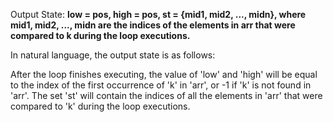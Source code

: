 Output State: **low = pos, high = pos, st = {mid1, mid2, ..., midn}, where mid1, mid2, ..., midn are the indices of the elements in arr that were compared to k during the loop executions.**

In natural language, the output state is as follows:

After the loop finishes executing, the value of 'low' and 'high' will be equal to the index of the first occurrence of 'k' in 'arr', or -1 if 'k' is not found in 'arr'. The set 'st' will contain the indices of all the elements in 'arr' that were compared to 'k' during the loop executions.